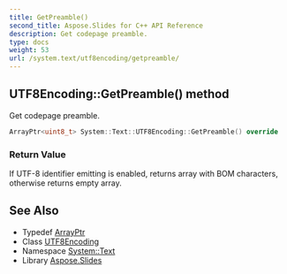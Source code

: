 ```yaml
---
title: GetPreamble()
second_title: Aspose.Slides for C++ API Reference
description: Get codepage preamble.
type: docs
weight: 53
url: /system.text/utf8encoding/getpreamble/
---
```

## UTF8Encoding::GetPreamble() method


Get codepage preamble.

```cpp
ArrayPtr<uint8_t> System::Text::UTF8Encoding::GetPreamble() override
```


### Return Value

If UTF-8 identifier emitting is enabled, returns array with BOM characters, otherwise returns empty array.

## See Also

* Typedef [ArrayPtr](../../../system/arrayptr/)
* Class [UTF8Encoding](../)
* Namespace [System::Text](../../)
* Library [Aspose.Slides](../../../)